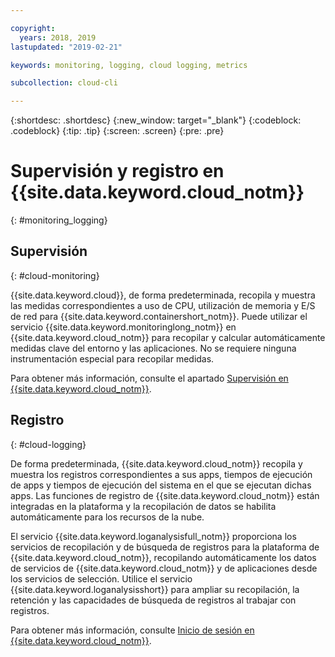 ```yaml
---

copyright:
  years: 2018, 2019
lastupdated: "2019-02-21"

keywords: monitoring, logging, cloud logging, metrics

subcollection: cloud-cli

---
```


{:shortdesc: .shortdesc}
{:new_window: target="_blank"}
{:codeblock: .codeblock}
{:tip: .tip}
{:screen: .screen}
{:pre: .pre}

# Supervisión y registro en {{site.data.keyword.cloud_notm}}
{: #monitoring_logging}

## Supervisión
{: #cloud-monitoring}

{{site.data.keyword.cloud}}, de forma predeterminada, recopila y muestra las medidas correspondientes a uso de CPU, utilización de memoria y E/S de red para {{site.data.keyword.containershort_notm}}. Puede utilizar el servicio {{site.data.keyword.monitoringlong_notm}} en {{site.data.keyword.cloud_notm}} para recopilar y calcular automáticamente medidas clave del entorno y las aplicaciones. No se requiere ninguna instrumentación especial para recopilar medidas.

Para obtener más información, consulte el apartado [Supervisión en {{site.data.keyword.cloud_notm}}](/docs/services/cloud-monitoring?topic=cloud-monitoring-monitoring_ov#monitoring_ov).

## Registro
{: #cloud-logging}

De forma predeterminada, {{site.data.keyword.cloud_notm}} recopila y muestra los registros correspondientes a sus apps, tiempos de ejecución de apps y tiempos de ejecución del sistema en el que se ejecutan dichas apps. Las funciones de registro de {{site.data.keyword.cloud_notm}} están integradas en la plataforma y la recopilación de datos se habilita automáticamente para los recursos de la nube. 

El servicio {{site.data.keyword.loganalysisfull_notm}} proporciona los servicios de recopilación y de búsqueda de registros para la plataforma de {{site.data.keyword.cloud_notm}}, recopilando automáticamente los datos de servicios de {{site.data.keyword.cloud_notm}} y de aplicaciones desde los servicios de selección. Utilice el servicio {{site.data.keyword.loganalysisshort}} para ampliar su recopilación, la retención y las capacidades de búsqueda de registros al trabajar con registros.

Para obtener más información, consulte [Inicio de sesión en {{site.data.keyword.cloud_notm}}](/docs/services/CloudLogAnalysis?topic=cloudloganalysis-log_analysis_ov#log_analysis_ov).
